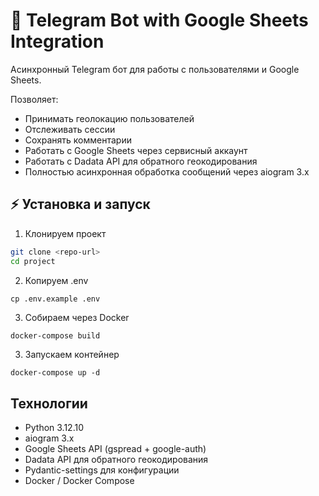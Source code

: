 # 📌 Telegram Bot with Google Sheets Integration

Асинхронный Telegram бот для работы с пользователями и Google Sheets.

Позволяет:

- Принимать геолокацию пользователей
- Отслеживать сессии
- Сохранять комментарии
- Работать с Google Sheets через сервисный аккаунт
- Работать с Dadata API для обратного геокодирования
- Полностью асинхронная обработка сообщений через aiogram 3.x

## ⚡ Установка и запуск

1. Клонируем проект

```bash
git clone <repo-url>
cd project
```

2. Копируем .env

```
cp .env.example .env
```

3.  Собираем через Docker

```bash
docker-compose build
```

3. Запускаем контейнер

```
docker-compose up -d
```

## Технологии

- Python 3.12.10
- aiogram 3.x
- Google Sheets API (gspread + google-auth)
- Dadata API для обратного геокодирования
- Pydantic-settings для конфигурации
- Docker / Docker Compose
